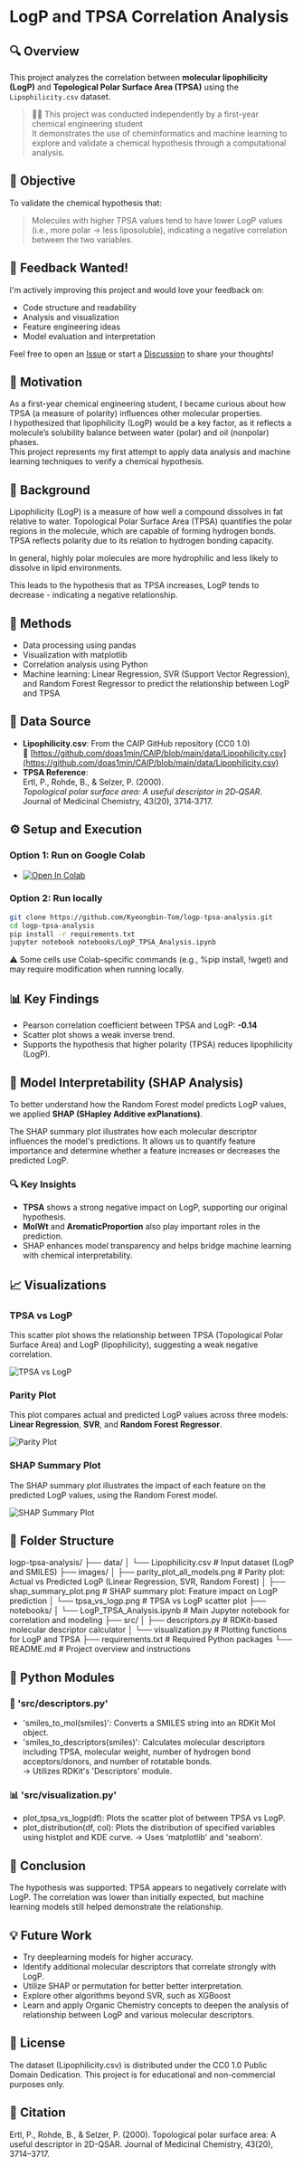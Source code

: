 # LogP and TPSA Correlation Analysis

## 🔍 Overview
This project analyzes the correlation between **molecular lipophilicity (LogP)** and **Topological Polar Surface Area (TPSA)** using the `Lipophilicity.csv` dataset.

> 🧑‍🔬 This project was conducted independently by a first-year chemical engineering student  
> It demonstrates the use of cheminformatics and machine learning to explore and validate a chemical hypothesis through a computational analysis.

## 🎯 Objective
To validate the chemical hypothesis that:
> Molecules with higher TPSA values tend to have lower LogP values (i.e., more polar → less liposoluble), indicating a negative correlation between the two variables.

## 🙋 Feedback Wanted!
I'm actively improving this project and would love your feedback on:

- Code structure and readability  
- Analysis and visualization  
- Feature engineering ideas  
- Model evaluation and interpretation  

Feel free to open an [Issue](https://github.com/Kyeongbin-Tom/logp-tpsa-analysis/issues) or start a [Discussion](https://github.com/Kyeongbin-Tom/logp-tpsa-analysis/discussions) to share your thoughts!

## 🧭 Motivation
As a first-year chemical engineering student, I became curious about how TPSA (a measure of polarity) influences other molecular properties.  
I hypothesized that lipophilicity (LogP) would be a key factor, as it reflects a molecule’s solubility balance between water (polar) and oil (nonpolar) phases.  
This project represents my first attempt to apply data analysis and machine learning techniques to verify a chemical hypothesis.

## 🧠 Background
Lipophilicity (LogP) is a measure of how well a compound dissolves in fat relative to water. Topological Polar Surface Area (TPSA) quantifies the polar regions in the molecule, which are capable of forming hydrogen bonds. TPSA reflects polarity due to its relation to hydrogen bonding capacity. 

In general, highly polar molecules are more hydrophilic and less likely to dissolve in lipid environments.

This leads to the hypothesis that as TPSA increases, LogP tends to decrease - indicating a negative relationship.

## 🧪 Methods
- Data processing using pandas
- Visualization with matplotlib
- Correlation analysis using Python
- Machine learning: Linear Regression, SVR (Support Vector Regression), and Random Forest Regressor to predict the relationship between LogP and TPSA

## 📁 Data Source
- **Lipophilicity.csv**: From the CAIP GitHub repository (CC0 1.0)  
  🔗 [https://github.com/doas1min/CAIP/blob/main/data/Lipophilicity.csv](https://github.com/doas1min/CAIP/blob/main/data/Lipophilicity.csv)
- **TPSA Reference**:  
  Ertl, P., Rohde, B., & Selzer, P. (2000).  
  *Topological polar surface area: A useful descriptor in 2D‑QSAR*.  
  Journal of Medicinal Chemistry, 43(20), 3714‑3717.

## ⚙️ Setup and Execution

### Option 1: Run on Google Colab

- [![Open In Colab](https://colab.research.google.com/assets/colab-badge.svg)](https://colab.research.google.com/github/Kyeongbin-Tom/logp-tpsa-analysis/blob/main/LogP_TPSA_Analysis.ipynb)

### Option 2: Run locally

```bash
git clone https://github.com/Kyeongbin-Tom/logp-tpsa-analysis.git
cd logp-tpsa-analysis
pip install -r requirements.txt
jupyter notebook notebooks/LogP_TPSA_Analysis.ipynb
```

⚠️ Some cells use Colab-specific commands (e.g., %pip install, !wget) and may require modification when running locally.

## 📊 Key Findings
- Pearson correlation coefficient between TPSA and LogP: **-0.14**
- Scatter plot shows a weak inverse trend.
- Supports the hypothesis that higher polarity (TPSA) reduces lipophilicity (LogP).

## 🧠 Model Interpretability (SHAP Analysis)
To better understand how the Random Forest model predicts LogP values, we applied **SHAP (SHapley Additive exPlanations)**.

The SHAP summary plot illustrates how each molecular descriptor influences the model's predictions.
It allows us to quantify feature importance and determine whether a feature increases or decreases the predicted LogP.

### 🔍 Key Insights
- **TPSA** shows a strong negative impact on LogP, supporting our original hypothesis.
- **MolWt** and **AromaticProportion** also play important roles in the prediction.
- SHAP enhances model transparency and helps bridge machine learning with chemical interpretability.

## 📈 Visualizations

### TPSA vs LogP
This scatter plot shows the relationship between TPSA (Topological Polar Surface Area) and LogP (lipophilicity), suggesting a weak negative correlation.

![TPSA vs LogP](https://raw.githubusercontent.com/Kyeongbin-Tom/logp-tpsa-analysis/main/images/tpsa_vs_logp.png)

### Parity Plot
This plot compares actual and predicted LogP values across three models:  
**Linear Regression**, **SVR**, and **Random Forest Regressor**.

![Parity Plot](https://raw.githubusercontent.com/Kyeongbin-Tom/logp-tpsa-analysis/main/images/parity_plot_all_models.png)

### SHAP Summary Plot
The SHAP summary plot illustrates the impact of each feature on the predicted LogP values, using the Random Forest model.

![SHAP Summary Plot](https://raw.githubusercontent.com/Kyeongbin-Tom/logp-tpsa-analysis/main/images/shap_summary_plot.png)

## 📂 Folder Structure

logp-tpsa-analysis/
├── data/
│   └── Lipophilicity.csv              # Input dataset (LogP and SMILES)
├── images/
│   ├── parity_plot_all_models.png     # Parity plot: Actual vs Predicted LogP (Linear Regression, SVR, Random Forest)
│   ├── shap_summary_plot.png          # SHAP summary plot: Feature impact on LogP prediction
│   └── tpsa_vs_logp.png               # TPSA vs LogP scatter plot
├── notebooks/
│   └── LogP_TPSA_Analysis.ipynb       # Main Jupyter notebook for correlation and modeling
├── src/
│   ├── descriptors.py                 # RDKit-based molecular descriptor calculator
│   └── visualization.py               # Plotting functions for LogP and TPSA
├── requirements.txt                   # Required Python packages
└── README.md                          # Project overview and instructions

## 🧰 Python Modules

### 🔬 'src/descriptors.py'
- 'smiles_to_mol(smiles)': Converts a SMILES string into an RDKit Mol object.
- 'smiles_to_descriptors(smiles)': Calculates molecular descriptors including TPSA, molecular weight, number of hydrogen bond acceptors/donors, and number of rotatable bonds.  
  -> Utilizes RDKit's 'Descriptors' module.

### 📊 'src/visualization.py'
- plot_tpsa_vs_logp(df): Plots the scatter plot of between TPSA vs LogP.
- plot_distribution(df, col): Plots the distribution of specified variables using histplot and KDE curve.
  -> Uses 'matplotlib' and 'seaborn'.


## 🤔 Conclusion
The hypothesis was supported: TPSA appears to negatively correlate with LogP. The correlation was lower than initially expected, but machine learning models still helped demonstrate the relationship.

## 💡 Future Work
- Try deeplearning models for higher accuracy.
- Identify additional molecular descriptors that correlate strongly with LogP.
- Utilize SHAP or permutation for better better interpretation.
- Explore other algorithms beyond SVR, such as XGBoost
- Learn and apply Organic Chemistry concepts to deepen the analysis of relationship between LogP and various molecular descriptors.

## 📌 License

The dataset (Lipophilicity.csv) is distributed under the
CC0 1.0 Public Domain Dedication.
This project is for educational and non-commercial purposes only.


## 📝 Citation

Ertl, P., Rohde, B., & Selzer, P. (2000).
Topological polar surface area: A useful descriptor in 2D-QSAR.
Journal of Medicinal Chemistry, 43(20), 3714–3717.
